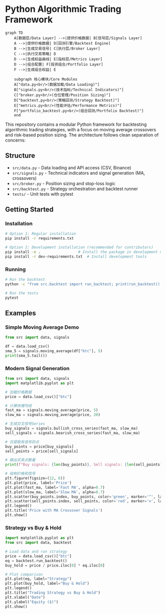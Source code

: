 # Python Algorithmic Trading Framework

```mermaid
graph TD
    A[数据层/Data Layer] -->|提供价格数据| B[信号层/Signals Layer]
    A -->|提供价格数据| D[回测引擎/Backtest Engine]
    B -->|生成交易信号| C[执行层/Broker Layer]
    C -->|执行交易策略| D
    D -->|生成权益曲线| E[指标层/Metrics Layer]
    D -->|组合配置| F[投资组合/Portfolio Layer]
    F -->|生成组合权益| E
    
    subgraph 核心模块/Core Modules
    A["data.py<br/>(数据加载/Data Loading)"]
    B["signals.py<br/>(技术指标/Technical Indicators)"]
    C["broker.py<br/>(仓位管理/Position Sizing)"]
    D["backtest.py<br/>(策略回测/Strategy Backtest)"]
    E["metrics.py<br/>(性能评估/Performance Metrics)"]
    F["portfolio_backtest.py<br/>(组合回测/Portfolio Backtest)"]
    end
```

This repository contains a modular Python framework for backtesting algorithmic trading strategies, with a focus on moving average crossovers and risk-based position sizing. The architecture follows clean separation of concerns:

## Structure

- `src/data.py` - Data loading and API access (CSV, Binance)
- `src/signals.py` - Technical indicators and signal generation (MA, crossovers)
- `src/broker.py` - Position sizing and stop-loss logic
- `src/backtest.py` - Strategy orchestration and backtest runner
- `tests/` - Unit tests with pytest

## Getting Started

### Installation

```bash
# Option 1: Regular installation
pip install -r requirements.txt

# Option 2: Development installation (recommended for contributors)
pip install -e .                 # Install the package in development mode
pip install -r dev-requirements.txt  # Install development tools
```

### Running

```bash
# Run the backtest
python -c "from src.backtest import run_backtest; print(run_backtest().iloc[-1])"

# Run the tests
pytest
```

## Examples

### Simple Moving Average Demo
```python
from src import data, signals

df = data.load_csv()
sma_5 = signals.moving_average(df["btc"], 5)
print(sma_5.tail())
```

### Modern Signal Generation
```python
from src import data, signals
import matplotlib.pyplot as plt

# 加载价格数据
price = data.load_csv()["btc"]

# 计算快慢均线
fast_ma = signals.moving_average(price, 5)
slow_ma = signals.moving_average(price, 20)

# 生成交叉信号Series
buy_signals = signals.bullish_cross_series(fast_ma, slow_ma)
sell_signals = signals.bearish_cross_series(fast_ma, slow_ma)

# 仅提取有信号的点
buy_points = price[buy_signals]
sell_points = price[sell_signals]

# 输出买卖点数量
print(f"Buy signals: {len(buy_points)}, Sell signals: {len(sell_points)}")

# 绘制价格和信号
plt.figure(figsize=(12, 6))
plt.plot(price, label='Price')
plt.plot(fast_ma, label='Fast MA', alpha=0.7)
plt.plot(slow_ma, label='Slow MA', alpha=0.7)
plt.scatter(buy_points.index, buy_points, color='green', marker='^', label='Buy')
plt.scatter(sell_points.index, sell_points, color='red', marker='v', label='Sell')
plt.legend()
plt.title('Price with MA Crossover Signals')
plt.show()
```

### Strategy vs Buy & Hold
```python
import matplotlib.pyplot as plt
from src import data, backtest

# Load data and run strategy
price = data.load_csv()["btc"]
eq = backtest.run_backtest()
buy_hold = price / price.iloc[0] * eq.iloc[0]

# Plot comparison
plt.plot(eq, label="Strategy")
plt.plot(buy_hold, label="Buy & Hold")
plt.legend()
plt.title("Trading Strategy vs Buy & Hold")
plt.xlabel("Date")
plt.ylabel("Equity ($)")
plt.show()
``` 